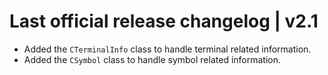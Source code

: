 # Last official release changelog | v2.1
- Added the `CTerminalInfo` class to handle terminal related information.
- Added the `CSymbol` class to handle symbol related information.
